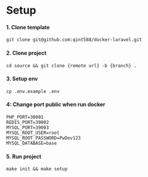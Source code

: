 # Setup

#### 1. Clone template
```
git clone git@github.com:qint588/docker-laravel.git
```

#### 2. Clone project
```
cd source && git clone {remote url} -b {branch} .
```

#### 3. Setup env
```
cp .env.example .env
```

#### 4: Change port public when run docker
```
PHP_PORT=30001
REDIS_PORT=39002
MYSQL_PORT=39003
MYSQL_ROOT_USER=root
MYSQL_ROOT_PASSWORD=PwDev123
MYSQL_DATABASE=base
```

#### 5. Run project
```
make init && make setup
```